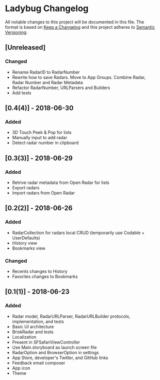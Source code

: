 # Ladybug Changelog

All notable changes to this project will be documented in this file.
The format is based on [Keep a Changelog](http://keepachangelog.com/)
and this project adheres to [Semantic Versioning](http://semver.org/).

## [Unreleased]
### Changed
- Rename RadarID to RadarNumber
- Rewrite how to save Radars. Move to App Groups. Combine Radar, Radar Number and Radar Metadata
- Refactor RadarNumber, URLParsers and Builders
- Add tests

## [0.4(4)] - 2018-06-30
### Added
- 3D Touch Peek & Pop for lists
- Manually input to add radar
- Detect radar number in clipboard

## [0.3(3)] - 2018-06-29
### Added
- Retrive radar metadata from Open Radar for lists
- Export radars
- Import radars from Open Radar

## [0.2(2)] - 2018-06-26
### Added
- RadarCollection for radars local CRUD (temporarily use Codable + UserDefaults)
- History view
- Bookmarks view

### Changed
- Recents changes to History
- Favorites changes to Bookmarks

## [0.1(1)] - 2018-06-23
### Added
- Radar model, RadarURLParser, RadarURLBuilder protocols, implementation, and tests
- Basic UI architecture
- BriskRadar and tests
- Localization
- Present in SFSafariViewController
- Use Main.storyboard as launch screen file
- RadarOption and BrowserOption in settings
- App Store, developer's Twitter, and GitHub links
- Feedback email composer
- App icon
- Theme
